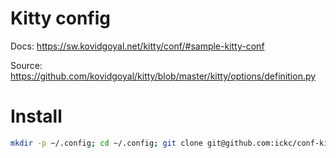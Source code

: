 # Kitty config

Docs: <https://sw.kovidgoyal.net/kitty/conf/#sample-kitty-conf>

Source: <https://github.com/kovidgoyal/kitty/blob/master/kitty/options/definition.py>

# Install

```bash
mkdir -p ~/.config; cd ~/.config; git clone git@github.com:ickc/conf-kitty.git kitty
```
